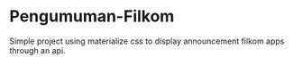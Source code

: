 # Pengumuman-Filkom
Simple project using materialize css to display announcement filkom apps through an api.
